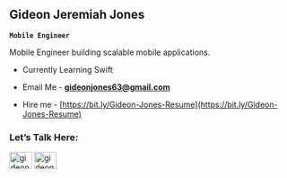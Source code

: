 
## Gideon Jeremiah Jones

**`Mobile Engineer`**

<p> Mobile Engineer  building scalable  mobile  applications.
</p>
  
- Currently Learning Swift

- Email Me - **gideonjones63@gmail.com**

-  Hire me - [https://bit.ly/Gideon-Jones-Resume](https://bit.ly/Gideon-Jones-Resume)

<h3 align="left">Let’s Talk Here:</h3>
<p align="left">
<a href="https://twitter.com/gideonjones_" target="blank"><img align="center" src="https://raw.githubusercontent.com/rahuldkjain/github-profile-readme-generator/master/src/images/icons/Social/twitter.svg" alt="gideonjones_" height="30" width="40" /></a>
<a href="https://api.whatsapp.com/message/SUDUJO3MREGXL1?autoload=1&app_absent=0" target="blank"><img align="center" src="https://raw.githubusercontent.com/rahuldkjain/github-profile-readme-generator/master/src/images/icons/Social/whatsapp.svg" alt="gideonjones" height="30" width="40" /></a>
</p>

<!--
<h3 align="left">Languages and Tools:</h3>

  <a href="https://www.figma.com/" target="_blank" rel="noreferrer"> <img src="https://www.vectorlogo.zone/logos/figma/figma-icon.svg" alt="figma" width="40" height="40"/> </a>
  <a href="https://firebase.google.com/" target="_blank" rel="noreferrer"> <img src="https://www.vectorlogo.zone/logos/firebase/firebase-icon.svg" alt="firebase" width="40" height="40"/> </a> 
  <a href="https://flutter.dev" target="_blank" rel="noreferrer"> <img src="https://www.vectorlogo.zone/logos/flutterio/flutterio-icon.svg" alt="flutter" width="40" height="40"/> </a> <a href="https://git-scm.com/" target="_blank" rel="noreferrer"> <img src="https://www.vectorlogo.zone/logos/git-scm/git-scm-icon.svg" alt="git" width="40" height="40"/> </a>  <a href="https://kotlinlang.org" target="_blank" rel="noreferrer"> <img src="https://www.vectorlogo.zone/logos/kotlinlang/kotlinlang-icon.svg" alt="kotlin" width="40" height="40"/> </a> <a href="https://postman.com" target="_blank" rel="noreferrer"> <img src="https://www.vectorlogo.zone/logos/getpostman/getpostman-icon.svg" alt="postman" width="40" height="40"/> </a> </p>

<p><img align="left" src="https://github-readme-stats.vercel.app/api/top-langs?username=gideonjon&show_icons=true&locale=en&layout=compact" alt="gideonjon" /></p>

<p>&nbsp;<img align="center" src="https://github-readme-stats.vercel.app/api?username=gideonjon&show_icons=true&locale=en" alt="gideonjon" /></p>

<p><img align="center" src="https://github-readme-streak-stats.herokuapp.com/?user=gideonjon&" alt="gideonjon" /></p>

--!>
<!-- <p align="left"> <img src="https://komarev.com/ghpvc/?username=gideonjon&label=Profile%20views&color=0e75b6&style=flat" alt="gideonjon" />

- 👨‍💻 All of my projects are available at [read.cv/gideonjones_](read.cv/gideonjones_)
- 👨‍💻 All of my projects are available at [read.cv/gideonjones_](read.cv/gideonjones_)
--!>
